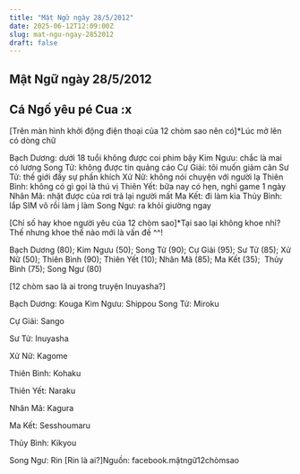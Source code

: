 ```yaml
---
title: "Mật Ngữ ngày 28/5/2012"
date: 2025-06-12T12:09:00Z
slug: mat-ngu-ngay-2852012
draft: false
---
```


## Mật Ngữ ngày 28/5/2012

## Cá Ngố yêu pé Cua :x

[Trên màn hình khởi động điện thoại của 12 chòm sao nên có]​*Lúc mở lên có dòng chữ​ 

 
Bạch Dương: dưới 18 tuổi không được coi phim bậy​ 
Kim Ngưu: chắc là mai có lương​ ​Song Tử: không được tin quảng cáo​ ​Cự Giải: tôi muốn giảm cân​ ​Sư Tử: thế giới đầy sự phấn khích​ ​Xử Nữ: không nói chuyện với người lạ​ ​Thiên Bình: không có gì gọi là thú vị​ ​Thiên Yết: bữa nay có hẹn, nghỉ game 1 ngày​ ​Nhân Mã: nhặt được của rơi trả lại người mất​ ​Ma Kết: đi làm kìa​ ​Thủy Bình: lắp SIM vô rồi làm j làm​ ​Song Ngư: ra khỏi giường ngay​ 
 
 
[Chỉ số hay khoe người yêu của 12 chòm sao]​*Tại sao lại không khoe nhỉ? Thế nhưng khoe thế nào mới là vấn đề ^^!​ 

 ​Bạch Dương (80);​ ​Kim Ngưu (50);​ ​Song Tử (90);​ ​Cự Giải (95);​ ​Sư Tử (85);​ ​Xử Nữ (50);​ ​Thiên Bình (90);​ ​Thiên Yết (10);​ ​Nhân Mã (85);​ ​Ma Kết (35); ​ ​Thủy Bình (75);​ ​Song Ngư (80)​ 
 
 
[12 chòm sao là ai trong truyện Inuyasha?]​ 

 
Bạch Dương: Kouga​
Kim Ngưu: Shippou​
Song Tử: Miroku

Cự Giải: Sango

Sư Tử: Inuyasha

Xử Nữ: Kagome

Thiên Bình: Kohaku

Thiên Yết: Naraku 

Nhân Mã: Kagura

Ma Kết: Sesshoumaru

Thủy Bình: Kikyou

Song Ngư: Rin [Rin là ai?]​​Nguồn: facebook.mậtngữ12chòmsao​